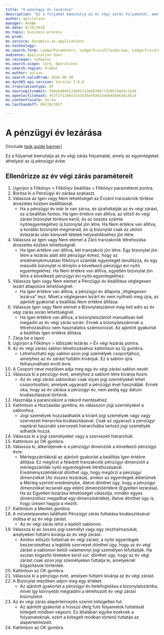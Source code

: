 ```yaml
--- 
title: "A pénzügyi év lezárása"
description: "Ez a folyamat bemutatja az év végi zárás folyamatát, amely az egyenlegeket áthelyezi az új pénzügyi évbe."
author: aprilolson
manager: AnnBe
ms.date: 8/29/2018
ms.topic: business-process
ms.prod: 
ms.service: dynamics-ax-applications
ms.technology: 
ms.search.form: LedgerParameters, LedgerFiscalCloseGroup, LedgerFiscalCloseAddLedger, SysLookupMultiSelectGrid, LedgerFiscalCloseRunGroup
audience: Application User
ms.reviewer: twheeloc
ms.search.scope: Core, Operations
ms.search.region: Global
ms.author: aolson
ms.search.validFrom: 2016-06-30
ms.dyn365.ops.version: Version 7.0.0
ms.translationtype: HT
ms.sourcegitcommit: 7e0a5d044133b917a3eb9386773205218e5c1b40
ms.openlocfilehash: 4f2f1f1206f3cb3534ef93923d4945bb63814514
ms.contentlocale: hu-hu
ms.lasthandoff: 09/29/2017

---
```

# <a name="close-the-fiscal-year"></a>A pénzügyi év lezárása

[!include [task guide banner](../../includes/task-guide-banner.md)]

Ez a folyamat bemutatja az év végi zárás folyamatát, amely az egyenlegeket áthelyezi az új pénzügyi évbe.


## <a name="validate-year-end-close-parameters"></a>Ellenőrizze az év végi zárás paramétereit
1. Ugorjon a Főkönyv > Főkönyv beállítás > Főkönyv paraméterei pontra.
2. Bontsa ki a Pénzügyi év zárása szakaszt.
3. Válassza az Igen vagy Nem lehetőséget az Évzáró tranzakciók törlése átvezetés közben beállításnál.
    * Ha a pénzügyi év már le van zárva, és újrafuttatják az év végi zárást, ez a beállítás fontos. Ha Igen értékre van állítva, az előző év végi zárási bizonylat törlésre kerül, és az összes számla nyitóegyenlegéhez új bizonylat jön létre. Ha Nem értékre van állítva, a korábbi bizonylat megmarad, és új bizonylat csak az utolsó évlezárás után könyvelt tételek helyesbítéséhez jön létre.  
4. Válassza az Igen vagy Nem elemet a Záró tranzakciók létrehozása átvezetés közben lehetőségnél.
    * Ha Igen értékre van állítva, két tranzakció jön létre. Egy bizonylat jön létre a lezárás alatt álló pénzügyi évhez, hogy az eredménykimutatási főkönyvi számlák egyenlegét lenullázza, és egy második bizonylat is létrejön a következő pénzügyi évi nyitó egyenlegekhez. Ha Nem értékre van állítva, egyetlen bizonylat jön létre a következő pénzügyi évi nyitó egyenlegekhez.  
5. Válassza Igen vagy Nem elemet a Pénzügyi év beállítása véglegesen lezárt állapotúra lehetőségnél.
    * Ha Igen értékre van állítva, a pénzügyi év állapota „Véglegesen lezárva” lesz.  Mivel a véglegesen lezárt év nem nyitható meg újra, az ajánlott gyakorlat a beállítás Nem értékre állítása.  
6. Válassza Igen vagy Nem elemet a Bizonylatszámot meg kell adni az év végi zárás során lehetőségnél.
    * Ha Igen értékre van állítva, a bizonylatszámot manuálisan kell megadni az év végi zárás során. Ennek a bizonylatszámnak a létrehozásához nem használatos számsorozat. Az ajánlott gyakorlat a beállítás Igen értékre állítása.  
7. Zárja be a lapot.
8. Ugorjon a Főkönyv > Időszaki lezárás > Év végi lezárás pontra.
9. Az év végi zárási sablon létrehozásához kattintson az Új gombra.
    * Létrehozható egy sablon azon jogi személyek csoportjához, amelyhez az év zárást futtatni kívánjuk. Ez a sablon újra felhasználható évről évre.  
10. A Csoport neve mezőben adja meg egy év végi zárási sablon nevét.
11. Válassza ki a pénzügyi évet, amelyhez a sablont létre kívánja hozni.
    * Az év végi zárási sablonban csak olyan jogi személyeket lehet csoportosítani, amelyek ugyanazt a pénzügyi évet használják. Ennek oka, hogy az év zárása a pénzügyi év, nem pedig egy dátum kiválasztásával történik.  
12. Használja a parancsikont a rekord mentéséhez.
13. Kattintson a Hozzáadás gombra, és válasszon jogi személyeket a sablonhoz.
    * Jogi személyek hozzáadhatók a kívánt jogi személyek vagy vagy szervezeti hierarchia kiválasztásával.  Csak az ugyanazt a pénzügyi naptárat használó szervezeti hierarchiába tartozó jogi személyek adhatók hozzá.  
14. Válassza ki a jogi személyeket vagy a szervezeti hierarchiát.
15. Kattintson az OK gombra.
16. Válassza ki, átkerüljenek-e a pénzügyi dimenziók a következő pénzügyi évre.
    * Mérlegszámláknál az ajánlott gyakorlat a beállítás Igen értékre állítása.  Ez megőrzi a feladott tranzakciók pénzügyi dimenzióit a mérlegszámlák nyitó egyenlegének létrehozásánál.  Eredményszámláknál dönthet úgy, hogy megőrzi a pénzügyi dimenziókat (Az összes lezárása), amikor az egyenlegek átkerülnek a Mérleg szerinti eredménybe, illetve dönthet úgy, hogy a pénzügyi dimenziókat lecseréli egy eltérő dimenzióértékre (Egyetlen lezárása). Ha az Egyetlen lezárása lehetőséget választja, minden egyes dimenzióhoz megadhat egy dimenzióértéket, illetve dönthet úgy is, hogy üresen hagyja a mezőt.  
17. Kattintson a Mentés gombra.
18. A műveletpanelen található Pénzügyi zárás futtatása kiválasztásával indítsa el az év végi zárást.
    * Az év végi zárás lefut a kijelölt sablonon.  
19. Válassza ki az összes jogi személyt vagy egy részhalmazukat, amelyeken futtatni kívánja az év végi zárást.
    * Amikor először futtatnak év végi zárást, a nyitó egyenlegek beszerzéséhez a legtöbb szervezet dönthet úgy, hogy az év végi zárást a sablonon belüli valamennyi jogi személyen lefuttatják. Ha ezután kiigazító tételekre kerül sor, dönthet úgy, hogy az év végi zárást csak azon jogi személyeken futtatja le, amelyeknél kiigazítások történtek.  
20. Kattintson az OK gombra.
21. Válassza ki a pénzügyi évet, amelyen futtatni kívánja az év végi zárást.
22. A Bizonylat mezőben adjon meg egy értéket.
    * Az ajánlott gyakorlat a pénzügyi év belefoglalása a bizonylatszámba, mivel így könnyebb megtalálni a létrehozott év végi zárási bizonylatot.  
23. Az év végi zárás alapértelmezés szerint kötegelten fut.
    * Az ajánlott gyakorlat a hosszú ideig futó folyamatok futtatását kötegelt módban végezni. Ez általában egyike ezeknek a folyamatoknak, ezért a kötegelt módban történő futtatás az alapértelmezett.  
24. Kattintson az OK gombra.


